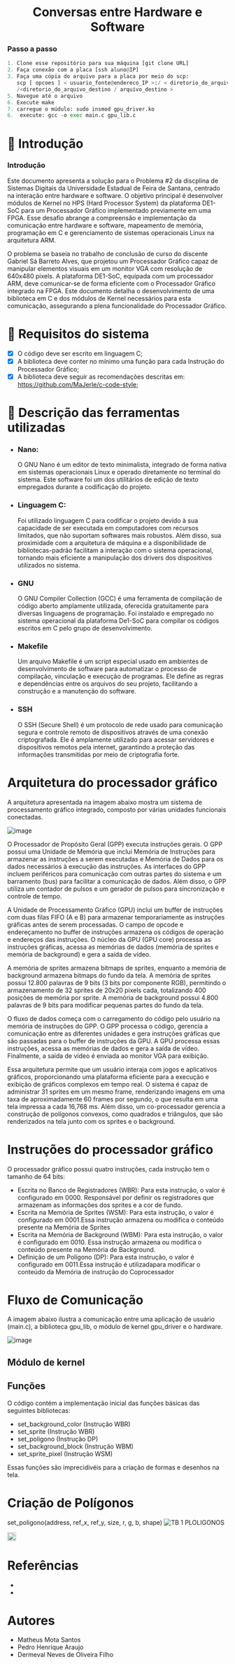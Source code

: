 
<div align="center">
<h1>Conversas entre Hardware e Software</h1>
</div>


  ### Passo a passo
 ```py 
1. Clone esse repositório para sua máquina [git clone URL]
2. Faça conexão com a placa [ssh aluno@IP]
3. Faça uma cópia do arquivo para a placa por meio do scp:
    scp [ opcoes ] < usuario_fonte@endereco_IP >:/ < diretorio_do_arquivo_fonte/ arquivo_fonte > < usuario_destino@endereco_IP >:
    /<diretorio_do_arquivo_destino / arquivo_destino >
5. Navegue até o arquivo
6. Execute make 
7. carregue o múdulo: sudo insmod gpu_driver.ko
6.  execute: gcc -o exec main.c gpu_lib.c

 ```

# 📖 Introdução

### Introdução

Este documento apresenta a solução para o Problema #2 da discplina de Sistemas Digitais da Universidade Estadual de Feira de Santana, centrado na interação entre hardware e software. O objetivo principal é desenvolver módulos de Kernel no HPS (Hard Processor System) da plataforma DE1-SoC para um Processador Gráfico implementado previamente em uma FPGA. Esse desafio abrange a compreensão e implementação da comunicação entre hardware e software, mapeamento de memória, programação em C e gerenciamento de sistemas operacionais Linux na arquitetura ARM.

O problema se baseia no trabalho de conclusão de curso do discente Gabriel Sá Barreto Alves, que projetou um Processador Gráfico capaz de manipular elementos visuais em um monitor VGA com resolução de 640x480 pixels. A plataforma DE1-SoC, equipada com um processador ARM, deve comunicar-se de forma eficiente com o Processador Gráfico integrado na FPGA. Este documento detalha o desenvolvimento de uma biblioteca em C e dos módulos de Kernel necessários para esta comunicação, assegurando a plena funcionalidade do Processador Gráfico.

# 🎯 Requisitos do sistema
- [x] O código deve ser escrito em linguagem C;
- [x] A biblioteca deve conter no mínimo uma função para cada Instrução do Processador Gráfico;
- [x] A biblioteca deve seguir as recomendações descritas em: https://github.com/MaJerle/c-code-style;

# 📝 Descrição das ferramentas utilizadas 

- ### Nano:
    O GNU Nano é um editor de texto minimalista, integrado de forma nativa em sistemas operacionais Linux e operado diretamente no terminal do sistema. Este software foi um dos utilitários de edição de texto empregados durante a codificação do projeto.
    
- ### Linguagem C:
    Foi utilizado linguagem C para codificar o projeto devido à sua capacidade de ser executada em computadores com recursos limitados, que não suportam softwares mais robustos. Além disso, sua proximidade com a arquitetura de máquina e a disponibilidade de bibliotecas-padrão facilitam a interação com o sistema operacional, tornando mais eficiente a manipulação dos drivers dos dispositivos utilizados no sistema. 
    
- ### GNU
    O GNU Compiler Collection (GCC) é uma ferramenta de compilação de código aberto amplamente utilizada, oferecida gratuitamente para diversas linguagens de programação. Foi instalado e empregado no sistema operacional da plataforma De1-SoC para compilar os códigos escritos em C pelo grupo de desenvolvimento.

- ### Makefile 

    Um arquivo Makefile é um script especial usado em ambientes de desenvolvimento de software para automatizar o processo de compilação, vinculação e execução de programas. Ele define as regras e dependências entre os arquivos do seu projeto, facilitando a construção e a manutenção do software.

- ### SSH

    O SSH (Secure Shell) é um protocolo de rede usado para comunicação segura e controle remoto de dispositivos através de uma conexão criptografada. Ele é amplamente utilizado para acessar servidores e dispositivos remotos pela internet, garantindo a proteção das informações transmitidas por meio de criptografia forte.




#  Arquitetura do processador gráfico
A arquitetura apresentada na imagem abaixo mostra um sistema de processamento gráfico integrado, composto por várias unidades funcionais conectadas.

![image](https://github.com/mtheuz/Problema-2---Sistemas-Digitais/assets/77650601/313ebf3a-a4ba-4506-a048-b9c2a85a5fd0)

 O Processador de Propósito Geral (GPP) executa instruções gerais. O GPP possui uma Unidade de Memória que inclui Memória de Instruções para armazenar as instruções a serem executadas e Memória de Dados para os dados necessários à execução das instruções. As interfaces do GPP incluem periféricos para comunicação com outras partes do sistema e um barramento (bus) para facilitar a comunicação de dados. Além disso, o GPP utiliza um contador de pulsos e um gerador de pulsos para sincronização e controle de tempo.

A Unidade de Processamento Gráfico (GPU) inclui um buffer de instruções com duas filas FIFO (A e B) para armazenar temporariamente as instruções gráficas antes de serem processadas. O campo de opcode e endereçamento no buffer de instruções armazena os códigos de operação e endereços das instruções. O núcleo da GPU (GPU core) processa as instruções gráficas, acessa as memórias de dados (memória de sprites e memória de background) e gera a saída de vídeo.

A memória de sprites armazena bitmaps de sprites, enquanto a memória de background armazena bitmaps do fundo da tela. A memória de sprites possui 12.800 palavras de 9 bits (3 bits por componente RGB), permitindo o armazenamento de 32 sprites de 20x20 pixels cada, totalizando 400 posições de memória por sprite. A memória de background possui 4.800 palavras de 9 bits para modificar pequenas partes do fundo da tela.

O fluxo de dados começa com o carregamento do código pelo usuário na memória de instruções do GPP. O GPP processa o código, gerencia a comunicação entre as diferentes unidades e gera instruções gráficas que são passadas para o buffer de instruções da GPU. A GPU processa essas instruções, acessa as memórias de dados e gera a saída de vídeo. Finalmente, a saída de vídeo é enviada ao monitor VGA para exibição.

Essa arquitetura permite que um usuário interaja com jogos e aplicativos gráficos, proporcionando uma plataforma eficiente para a execução e exibição de gráficos complexos em tempo real. O sistema é capaz de administrar 31 sprites em um mesmo frame, renderizando imagens em uma taxa de aproximadamente 60 frames por segundo, o que resulta em uma tela impressa a cada 16,768 ms. Além disso, um co-processador gerencia a construção de polígonos convexos, como quadrados e triângulos, que são renderizados na tela junto com os sprites e o background.

# Instruções do processador gráfico

O processador gráfico possui quatro instruções, cada instrução tem o tamanho de 64 bits:

- Escrita no Banco de Registradores (WBR):
Para esta instrução, o valor é configurado em 0000. Responsável por definir os registradores que armazenam as informações dos sprites e a cor de fundo.
- Escrita na Memória de Sprites (WSM): 
Para esta instrução, o valor é configurado em 0001.Essa instrução armazena ou modifica o conteúdo presente na Memória de Sprites
- Escrita na Memória de Background (WBM): 
Para esta instrução, o valor é configurado em 0010. Essa instrução armazena ou modifica o conteúdo presente na Memória de Background.
- Definição de um Polígono (DP): 
Para esta instrução, o valor é configurado em 0011.Essa instrução é utilizadapara modificar o conteúdo da Memória de instrução do Coprocessador

# Fluxo de Comunicação
A imagem abaixo ilustra a comunicação entre uma aplicação de usuário (main.c), a biblioteca gpu_lib, o módulo de kernel gpu_driver e o hardware.

![image](https://github.com/mtheuz/Problema-2---Sistemas-Digitais/assets/77650601/b2eda83b-a94e-4301-aae4-df3d4be7ddc1)

## Módulo de kernel

## Funções

O código contém a implementação inicial das funções básicas das seguintes bibliotecas:

- set_background_color (Instrução WBR)
- set_sprite (Instrução WBR)
- set_poligono (Instrução DP)
- set_background_block (Instrução WBM)
- set_sprite_pixel (Instrução WSM)

Essas funções são imprecidivéis para a criação de formas e desenhos na tela.

# Criação de Polígonos
set_poligono(address, ref_x, ref_y, size, r, g, b, shape)
![TB 1 PLOLIGONOS](https://github.com/mtheuz/Problema-2---Sistemas-Digitais/assets/8845392/e6433bca-5a9f-47b6-a898-eee4f0c55b0e)

<img src="[imagefile.jpg](https://github.com/mtheuz/Problema-2---Sistemas-Digitais/assets/8845392/e6433bca-5a9f-47b6-a898-eee4f0c55b0e)" alt="Image" height="20" width="20">


# Referências
- 

- 

# Autores

- Matheus Mota Santos 
- Pedro Henrique Araujo
- Dermeval Neves de Oliveira Filho
